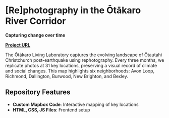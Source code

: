 # [Re]photography in the Ōtākaro River Corridor  
**Capturing change over time**

**[Project URL](https://hcj30.github.io/GISC403/)**

The Ōtākaro Living Laboratory captures the evolving landscape of Ōtautahi Christchurch post-earthquake using rephotography. Every three months, we replicate photos at 31 key locations, preserving a visual record of climate and social changes. This map highlights six neighborhoods: Avon Loop, Richmond, Dallington, Burwood, New Brighton, and Bexley.

## Repository Features

- **Custom Mapbox Code**: Interactive mapping of key locations
- **HTML, CSS, JS Files**: Frontend setup
